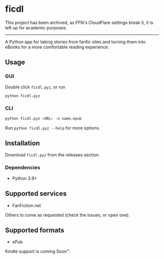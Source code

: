 # ficdl

This project has been archived, as FFN's CloudFlare settings break it, it is left up
for academic purposes.

---

A Python app for taking stories from fanfic sites and turning them into eBooks for a more comfortable reading experience.

## Usage

### GUI

Double click `ficdl.pyz`, or run

```bash
python ficdl.pyz
```

### CLI

```bash
python ficdl.pyz <URL> -o name.epub
```

Run `python ficdl.pyz --help` for more options.

## Installation

Download `ficdl.pyz` from the releases section.

### Dependencies

* Python 3.9+

## Supported services

* FanFiction.net

Others to come as requested (check the issues, or open one).

## Supported formats

* ePub

Kindle support is coming Soon:tm:.
